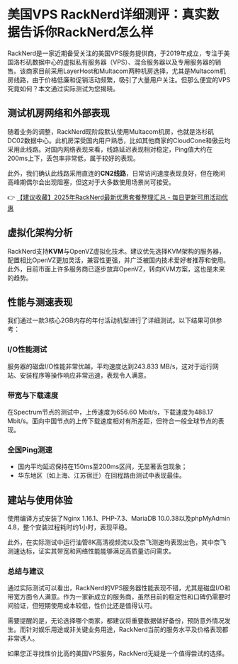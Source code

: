 # 美国VPS RackNerd详细测评：真实数据告诉你RackNerd怎么样

RackNerd是一家近期备受关注的美国VPS服务提供商，于2019年成立，专注于美国洛杉矶数据中心的虚拟私有服务器（VPS）、混合服务器以及专用服务器的销售。该商家目前采用LayerHost和Multacom两种机房选择，尤其是Multacom机房线路，由于价格低廉和促销活动频繁，吸引了大量用户关注。但那么便宜的VPS究竟如何？本文通过实际测试为您揭晓。

## 测试机房网络和外部表现

随着业务的调整，RackNerd现阶段默认使用Multacom机房，也就是洛杉矶DC02数据中心。此机房深受国内用户熟悉，比如其他商家的CloudCone和傲云均采用此线路。对国内网络表现来看，线路延迟表现相对稳定，Ping值大约在200ms上下，丢包率非常低，属于较好的表现。

此外，我们确认此线路采用直连的**CN2线路**，日常访问速度表现良好，但在晚间高峰期偶尔会出现阻塞，但这对于大多数使用场景尚可接受。

👉 [【建议收藏】2025年RackNerd最新优惠套餐整理汇总 - 每日更新可用活动优惠](https://bit.ly/Rack_Nerd)

## 虚拟化架构分析

RackNerd支持**KVM**与OpenVZ虚拟化技术。建议优先选择KVM架构的服务器，配置相比OpenVZ更加灵活，兼容性更强，并广泛被国内技术爱好者推荐和使用。此外，目前市面上许多服务商已逐步放弃OpenVZ，转向KVM方案，这也是未来的趋势。

## 性能与测速表现

我们通过一款3核心2GB内存的年付活动机型进行了详细测试。以下结果可供参考：

### I/O性能测试

服务器的磁盘I/O性能非常优越，平均速度达到243.833 MB/s，这对于运行网站、安装程序等操作响应非常迅速，表现令人满意。

### 带宽与下载速度

在Spectrum节点的测试中，上传速度为656.60 Mbit/s，下载速度为488.17 Mbit/s。面向中国节点的上传下载速度相对有所差距，但符合一般全球节点的表现。

### 全国Ping测速

- 国内平均延迟保持在150ms至200ms区间，无显著丢包现象；
- 华东地区（如上海、江苏宿迁）在回程路由测试中表现最佳。

## 建站与使用体验

使用编译方式安装了Nginx 1.16.1、PHP-7.3、MariaDB 10.0.38以及phpMyAdmin 4.8，整个安装过程耗时约1小时，表现平稳。

此外，在实际测试中运行油管8K高清视频流以及奈飞测速均表现出色，其中奈飞测速达标，证实其带宽和网络性能能够满足高质量访问需求。

### 总结与建议

通过实际测试可以看出，RackNerd的VPS服务器性能表现不错，尤其是磁盘I/O和带宽方面令人满意。作为一家新成立的服务商，虽然目前的稳定性和口碑仍需要时间验证，但短期使用成本较低，性价比还是值得认可。

需要提醒的是，无论选择哪个商家，都建议将重要数据做好备份，预防意外情况发生。而针对娱乐用途或非关键业务用途，RackNerd当前的服务水平及价格表现都非常诱人。

如果您正寻找性价比高的美国VPS服务，RackNerd无疑是一个值得尝试的选择。